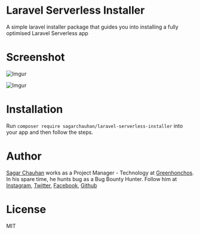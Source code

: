 # Laravel Serverless Installer

A simple laravel installer package that guides you into installing a fully optimised Laravel Serverless app

# Screenshot
![Imgur](https://i.imgur.com/LkCJBwD.jpg)

![Imgur](https://i.imgur.com/x0cEVtu.jpg)

# Installation

Run `composer require sagarchauhan/laravel-serverless-installer` into your app and then follow the steps.

# Author

[Sagar Chauhan](https://twitter.com/sagarchauhan005) works as a Project Manager - Technology at [Greenhonchos](https://www.greenhonchos.com).
In his spare time, he hunts bug as a Bug Bounty Hunter.
Follow him at [Instagram](https://www.instagram.com/chauhansahab005/), [Twitter](https://twitter.com/chauhansahab005),  [Facebook](https://facebook.com/sagar.chauhan3),
[Github](https://github.com/sagarchauhan005)

# License
MIT

